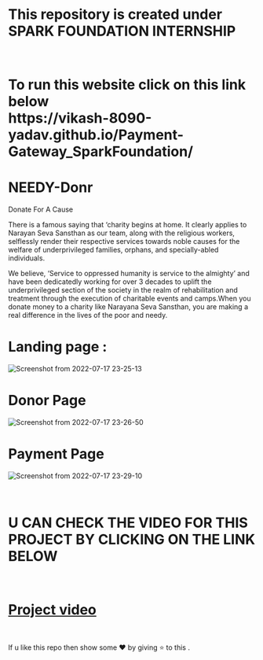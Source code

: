 # This repository is created under  SPARK FOUNDATION INTERNSHIP
<br>
<h1>
To run this website  click on this link below <br>
https://vikash-8090-yadav.github.io/Payment-Gateway_SparkFoundation/
</h1>

# NEEDY-Donr

Donate For A Cause

There is a famous saying that ‘charity begins at home. It clearly applies to Narayan Seva Sansthan as our team, along with the religious workers, selflessly render their respective services towards noble causes for the welfare of underprivileged families, orphans, and specially-abled individuals.

We believe, ‘Service to oppressed humanity is service to the almighty’ and have been dedicatedly working for over 3 decades to uplift the underprivileged section of the society in the realm of rehabilitation and treatment through the execution of charitable events and camps.When you donate money to a charity like Narayana Seva Sansthan, you are making a real difference in the lives of the poor and needy.

# Landing page : 

![Screenshot from 2022-07-17 23-25-13](https://user-images.githubusercontent.com/85225156/179418595-301ebfbe-1103-4e70-8f48-04b9c2e113d8.png)


# Donor Page

![Screenshot from 2022-07-17 23-26-50](https://user-images.githubusercontent.com/85225156/179418639-2bb1f71d-93aa-4e9f-892f-6c73b5794e1e.png)

# Payment Page

![Screenshot from 2022-07-17 23-29-10](https://user-images.githubusercontent.com/85225156/179418773-89a019bc-fba7-4696-a4c2-9aac8b169a8d.png)

<br>

# U CAN CHECK THE VIDEO FOR THIS PROJECT BY CLICKING ON THE LINK BELOW
<br>

# [Project video](https://youtube.com/shorts/1w4Xjm3pk1M?feature=share)

<br>

If u like this repo  then  show some ❤️ by giving ⭐ to this  . 
